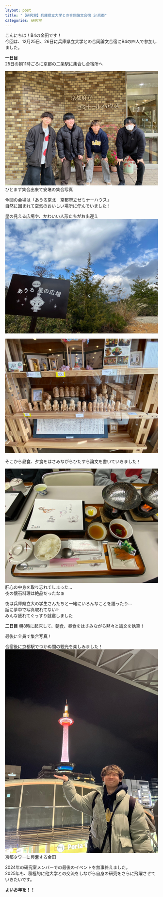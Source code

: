 ```yaml
---
layout: post
title: "【研究室】兵庫県立大学との合同論文合宿 in京都"
categories: 研究室
---
```


こんにちは！B4の金田です！  
今回は、12月25日、26日に兵庫県立大学との合同論文合宿にB4の四人で参加しました。  

**一日目**  
25日の朝11時ごろに京都の二条駅に集合し合宿所へ

![写真](/assets/img/posts/20241226/papercamp1.jpg "莊司研集合写真")
ひとまず集合出来て安堵の集合写真

今回の会場は「あうる京北　京都府立ゼミナーハウス」  
自然に囲まれて空気のおいしい場所に佇んでいました！  

星の見える広場や、かわいい人形たちがお出迎え
![写真](/assets/img/posts/20241226/papercamp3.jpg "星の見える広場")


![写真](/assets/img/posts/20241226/papercamp2.jpg "伝統的な置物")

そこから昼食、夕食をはさみながらひたすら論文を書いていきました！

![写真](/assets/img/posts/20241226/papercamp4.jpg "夕食")
肝心の中身を取り忘れてしまった…  
夜の懐石料理は絶品だったなぁ

夜は兵庫県立大の学生さんたちと一緒にいろんなことを語ったり…  
話に夢中で写真取れてない💦  
みんな疲れてぐっすり就寝しました


**二日目**
朝8時に起床して、朝食、昼食をはさみながら黙々と論文を執筆！  



最後に全員で集合写真！  

合宿後に京都駅でつかぬ間の観光を楽しみました！  
![写真](/assets/img/posts/20241226/papercamp5.jpg "京都タワー")
京都タワーに興奮する金田

2024年の研究室メンバーでの最後のイベントを無事終えました。  
2025年も、積極的に他大学との交流をしながら自身の研究をさらに飛躍させていきたいです。

**よいお年を！！**